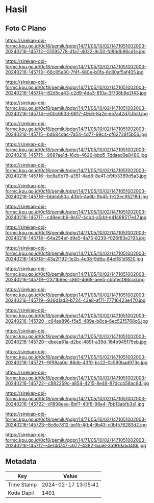 # Hasil

## Foto C Plano

https://sirekap-obj-formc.kpu.go.id/0cf8/pemilu/pdpr/14/71/05/10/02/1471051002003-20240216-145712--51095778-d1a7-4022-9c50-fd86db96cd1e.jpg

https://sirekap-obj-formc.kpu.go.id/0cf8/pemilu/pdpr/14/71/05/10/02/1471051002003-20240216-145713--66c85e30-7f4f-480e-b0fa-8c80af5af405.jpg

https://sirekap-obj-formc.kpu.go.id/0cf8/pemilu/pdpr/14/71/05/10/02/1471051002003-20240216-145714--82d5ca43-c2d9-4da3-810a-3f738b9e2f43.jpg

https://sirekap-obj-formc.kpu.go.id/0cf8/pemilu/pdpr/14/71/05/10/02/1471051002003-20240216-145714--e00c6633-6917-49c6-8a2e-ea7a42d7c0c0.jpg

https://sirekap-obj-formc.kpu.go.id/0cf8/pemilu/pdpr/14/71/05/10/02/1471051002003-20240216-145715--bd684dac-7a54-4d77-99c4-cf6272915b56.jpg

https://sirekap-obj-formc.kpu.go.id/0cf8/pemilu/pdpr/14/71/05/10/02/1471051002003-20240216-145715--9687ee1d-16cb-4626-bbd5-7ddaed9e8480.jpg

https://sirekap-obj-formc.kpu.go.id/0cf8/pemilu/pdpr/14/71/05/10/02/1471051002003-20240216-145716--bc8a9b79-a351-4ad8-8e41-b9fb3369d5a3.jpg

https://sirekap-obj-formc.kpu.go.id/0cf8/pemilu/pdpr/14/71/05/10/02/1471051002003-20240216-145716--bbbbb50a-43b5-4a6b-9b45-fe22ec95218d.jpg

https://sirekap-obj-formc.kpu.go.id/0cf8/pemilu/pdpr/14/71/05/10/02/1471051002003-20240216-145717--c48eecb6-8e07-4cb4-a5dd-e41488517e47.jpg

https://sirekap-obj-formc.kpu.go.id/0cf8/pemilu/pdpr/14/71/05/10/02/1471051002003-20240216-145718--64a254ef-d9e5-4a75-8239-f026f83e2193.jpg

https://sirekap-obj-formc.kpu.go.id/0cf8/pemilu/pdpr/14/71/05/10/02/1471051002003-20240216-145718--43a2f192-1e2b-4e38-9d6a-84eff81df820.jpg

https://sirekap-obj-formc.kpu.go.id/0cf8/pemilu/pdpr/14/71/05/10/02/1471051002003-20240216-145719--2371b6ec-c861-4668-aee5-cbbfecf86ccd.jpg

https://sirekap-obj-formc.kpu.go.id/0cf8/pemilu/pdpr/14/71/05/10/02/1471051002003-20240216-145719--936d1ad3-b724-43e8-af71-77716423e470.jpg

https://sirekap-obj-formc.kpu.go.id/0cf8/pemilu/pdpr/14/71/05/10/02/1471051002003-20240216-145720--c64ea896-f5e5-489e-b8ca-6ec5215768c6.jpg

https://sirekap-obj-formc.kpu.go.id/0cf8/pemilu/pdpr/14/71/05/10/02/1471051002003-20240216-145720--dbeea61a-d2bc-489f-a39d-164b945f79eb.jpg

https://sirekap-obj-formc.kpu.go.id/0cf8/pemilu/pdpr/14/71/05/10/02/1471051002003-20240216-145721--9f98aa0d-86db-43f9-bc22-0c590bad973e.jpg

https://sirekap-obj-formc.kpu.go.id/0cf8/pemilu/pdpr/14/71/05/10/02/1471051002003-20240216-145722--c882259c-a854-4215-8e48-87dccb58ac6d.jpg

https://sirekap-obj-formc.kpu.go.id/0cf8/pemilu/pdpr/14/71/05/10/02/1471051002003-20240216-145722--d1898eee-6bf7-40f8-96a4-7bb13abfb3a1.jpg

https://sirekap-obj-formc.kpu.go.id/0cf8/pemilu/pdpr/14/71/05/10/02/1471051002003-20240216-145723--8c6e7812-be15-4fb4-9b43-c0bf576283d2.jpg

https://sirekap-obj-formc.kpu.go.id/0cf8/pemilu/pdpr/14/71/05/10/02/1471051002003-20240216-145712--4e14d747-c677-4382-baa6-3a181dabd486.jpg


## Metadata

| Key        | Value               |
| ---------- | ------------------- |
| Time Stamp | 2024-02-17 13:05:41 |
| Kode Dapil | 1401                |



